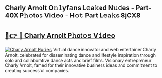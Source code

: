 ## Charly Arnolt O𝚗𝚕yf𝚊ns L𝚎a𝚔ed N𝚞𝚍es - Part-40X P𝚑𝚘tos Vi𝚍𝚎o - H𝚘𝚝 Part L𝚎a𝚔s 8jCX8

# <h2><a href="http://kfav23.oniu.top/?m=Charly+Arnolt">🔗👉 🔴 Charly Arnolt P𝚑ot𝚘𝚜 V𝚒d𝚎o</a></h2>

[![Charly Arnolt Nu𝚍e𝚜](https://i.imgur.com/0qMVB7G.gif)](http://kfav23.oniu.top/?m=Charly+Arnolt)
Virtual dance innovator and web entertainer Charly Arnolt, celebrated for disseminating dance and lifestyle inspiration through solo and collaborative dance acts and brief films. Visionary entrepreneur Charly Arnolt, famed for their innovative business ideas and commitment to creating successful companies.  
